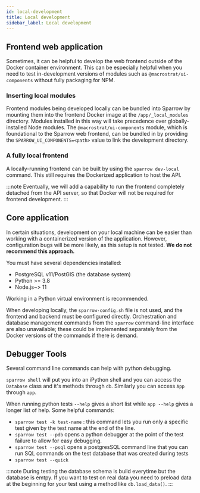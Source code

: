 ```yaml
---
id: local-development
title: Local development
sidebar_label: Local development
---
```


## Frontend web application

Sometimes, it can be helpful to develop the web frontend
outside of the Docker container environment. This can be
especially helpful when you need to test in-development
versions of modules such as `@macrostrat/ui-components`
without fully packaging for NPM.

### Inserting local modules

Frontend modules being developed locally can be bundled into
Sparrow by mounting them into the frontend Docker image
at the `/app/_local_modules` directory. Modules installed
in this way will take precedence over globally-installed
Node modules. The `@macrostrat/ui-components` module,
which is foundational to the Sparrow web frontend,
can be bundled in by providing the `SPARROW_UI_COMPONENTS=<path>`
value to link the development directory.

### A fully local frontend

A locally-running frontend can be built by using the
`sparrow dev-local` command. This still
requires the Dockerized application to host the API.

:::note
Eventually, we will add a capability to run the
frontend completely detached from the API server, so
that Docker will not be required for frontend development.
:::

## Core application

In certain situations, development on your local machine can be easier than
working with a containerized version of the application. However, configuration
bugs will be more likely, as this setup is not tested. **We do not recommend this approach.**

You must have several dependencies installed:

- PostgreSQL v11/PostGIS (the database system)
- Python >= 3.8
- Node.js~> 11

Working in a Python virtual environment is recommended.

When developing locally, the `sparrow-config.sh` file is not used, and the
frontend and backend must be configured directly. Orchestration and database
management commands from the `sparrow` command-line interface
are also unavailable; these could be implemented separately from the
Docker versions of the commands if there is demand.

## Debugger Tools

Several command line commands can help with python debugging.

`sparrow shell` will put you into an iPython shell and you can access the `Database` class and it's methods through `db`. Similarly you can access `App` through `app`.

When running python tests `--help` gives a short list while `app --help` gives a longer list of help.
Some helpful commands:

- `sparrow test -k test-name` : this command lets you run only a specific test given by the test name at the end of the line.
- `sparrow test --pdb` opens a python debugger at the point of the test failure to allow for easy debugging.
- `sparrow test --psql` opens a postgresSQL command line that you can run SQL commands on the test database that was created during tests
- `sparrow test --quick`

:::note
During testing the database schema is build everytime but the database is emtpy. If you want to test on real data you need to preload data at the beginning for your test using a method like `db.load_data()`.
:::
